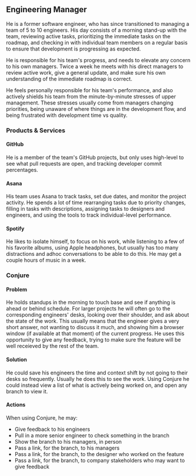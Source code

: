## Engineering Manager

He is a former software engineer, who has since transitioned to managing a team of 5 to 10 engineers. His day consists of a morning stand-up with the team, reviewing active tasks, prioritizing the immediate tasks on the roadmap, and checking in with individual team members on a regular basis to ensure that development is progressing as expected.

He is responsible for his team's progress, and needs to elevate any concern to his own managers. Twice a week he meets with his direct managers to review active work, give a general update, and make sure his own understanding of the immediate roadmap is correct.

He feels personally responsible for his team's performance, and also actively shields his team from the minute-by-minute stresses of upper management. These stresses usually come from managers changing priorities, being unaware of where things are in the development flow, and being frustrated with development time vs quality.

### Products & Services

#### GitHub

He is a member of the team's GitHub projects, but only uses high-level to see what pull requests are open, and tracking developer commit percentages.

#### Asana

His team uses Asana to track tasks, set due dates, and monitor the project activity. He spends a lot of time rearranging tasks due to priority changes, filling in tasks with descriptions, assigning tasks to designers and engineers, and using the tools to track individual-level performance.

#### Spotify

He likes to isolate himself, to focus on his work, while listening to a few of his favorite albums, using Apple headphones, but usually has too many distractions and adhoc conversations to be able to do this. He may get a couple hours of music in a week.

### Conjure

#### Problem

He holds standups in the morning to touch base and see if anything is ahead or behind schedule. For larger projects he will often go to the corresponding engineers' desks, looking over their shoulder, and ask about the state of the work. This usually means that the engineer gives a very short answer, not wanting to discuss it much, and showing him a browser window (if available at that moment) of the current progress. He uses this opportunity to give any feedback, trying to make sure the feature will be well receieved by the rest of the team.

#### Solution

He could save his engineers the time and context shift by not going to their desks so frequently. Usually he does this to see the work. Using Conjure he could instead view a list of what is actively being worked on, and open any branch to view it.

#### Actions

When using Conjure, he may:

- Give feedback to his engineers
- Pull in a more senior engineer to check something in the branch
- Show the branch to his managers, in person
- Pass a link, for the branch, to his managers
- Pass a link, for the branch, to the designer who worked on the feature
- Pass a link, for the branch, to company stakeholders who may want to give feedback

